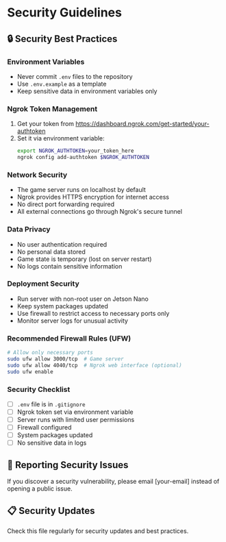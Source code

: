 # Security Guidelines

## 🔒 Security Best Practices

### Environment Variables
- Never commit `.env` files to the repository
- Use `.env.example` as a template
- Keep sensitive data in environment variables only

### Ngrok Token Management
1. Get your token from https://dashboard.ngrok.com/get-started/your-authtoken
2. Set it via environment variable:
   ```bash
   export NGROK_AUTHTOKEN=your_token_here
   ngrok config add-authtoken $NGROK_AUTHTOKEN
   ```

### Network Security
- The game server runs on localhost by default
- Ngrok provides HTTPS encryption for internet access
- No direct port forwarding required
- All external connections go through Ngrok's secure tunnel

### Data Privacy
- No user authentication required
- No personal data stored
- Game state is temporary (lost on server restart)
- No logs contain sensitive information

### Deployment Security
- Run server with non-root user on Jetson Nano
- Keep system packages updated
- Use firewall to restrict access to necessary ports only
- Monitor server logs for unusual activity

### Recommended Firewall Rules (UFW)
```bash
# Allow only necessary ports
sudo ufw allow 3000/tcp  # Game server
sudo ufw allow 4040/tcp  # Ngrok web interface (optional)
sudo ufw enable
```

### Security Checklist
- [ ] `.env` file is in `.gitignore`
- [ ] Ngrok token set via environment variable
- [ ] Server runs with limited user permissions
- [ ] Firewall configured
- [ ] System packages updated
- [ ] No sensitive data in logs

## 🚨 Reporting Security Issues

If you discover a security vulnerability, please email [your-email] instead of opening a public issue.

## 📋 Security Updates

Check this file regularly for security updates and best practices.
